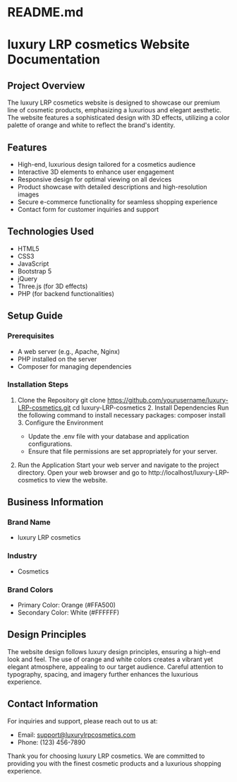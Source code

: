 # README.md

# luxury LRP cosmetics Website Documentation

## Project Overview
The luxury LRP cosmetics website is designed to showcase our premium line of cosmetic products, emphasizing a luxurious and elegant aesthetic. The website features a sophisticated design with 3D effects, utilizing a color palette of orange and white to reflect the brand's identity.

## Features
- High-end, luxurious design tailored for a cosmetics audience
- Interactive 3D elements to enhance user engagement
- Responsive design for optimal viewing on all devices
- Product showcase with detailed descriptions and high-resolution images
- Secure e-commerce functionality for seamless shopping experience
- Contact form for customer inquiries and support

## Technologies Used
- HTML5
- CSS3
- JavaScript
- Bootstrap 5
- jQuery
- Three.js (for 3D effects)
- PHP (for backend functionalities)

## Setup Guide

### Prerequisites
- A web server (e.g., Apache, Nginx)
- PHP installed on the server
- Composer for managing dependencies

### Installation Steps

1. Clone the Repository
   git clone https://github.com/yourusername/luxury-LRP-cosmetics.git
   cd luxury-LRP-cosmetics
   2. Install Dependencies
   Run the following command to install necessary packages:
   composer install
   3. Configure the Environment
   - Update the .env file with your database and application configurations.
   - Ensure that file permissions are set appropriately for your server.

4. Run the Application
   Start your web server and navigate to the project directory. Open your web browser and go to http://localhost/luxury-LRP-cosmetics to view the website.

## Business Information
### Brand Name
- luxury LRP cosmetics

### Industry
- Cosmetics

### Brand Colors
- Primary Color: Orange (#FFA500)
- Secondary Color: White (#FFFFFF)

## Design Principles
The website design follows luxury design principles, ensuring a high-end look and feel. The use of orange and white colors creates a vibrant yet elegant atmosphere, appealing to our target audience. Careful attention to typography, spacing, and imagery further enhances the luxurious experience.

## Contact Information
For inquiries and support, please reach out to us at:
- Email: support@luxurylrpcosmetics.com
- Phone: (123) 456-7890

Thank you for choosing luxury LRP cosmetics. We are committed to providing you with the finest cosmetic products and a luxurious shopping experience.